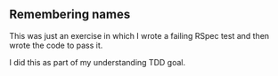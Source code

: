 ## Remembering names

This was just an exercise in which I wrote a failing RSpec test and then wrote the code to pass it.

I did this as part of my understanding TDD goal.
